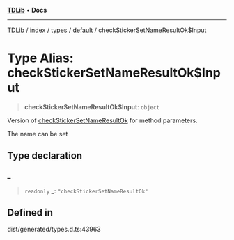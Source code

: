 [**TDLib**](../../../../../../README.md) • **Docs**

***

[TDLib](../../../../../../modules.md) / [index](../../../../../README.md) / [types](../../../README.md) / [default](../README.md) / checkStickerSetNameResultOk$Input

# Type Alias: checkStickerSetNameResultOk$Input

> **checkStickerSetNameResultOk$Input**: `object`

Version of [checkStickerSetNameResultOk](checkStickerSetNameResultOk.md) for method parameters.

The name can be set

## Type declaration

### \_

> `readonly` **\_**: `"checkStickerSetNameResultOk"`

## Defined in

dist/generated/types.d.ts:43963
